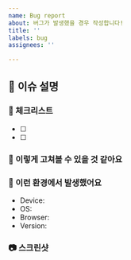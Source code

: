 ```yaml
---
name: Bug report
about: 버그가 발생했을 경우 작성합니다!
title: ''
labels: bug
assignees: ''

---
```


## 📌 이슈 설명

### 🐠 체크리스트

- [ ]
- [ ]

### 🚴 이렇게 고쳐볼 수 있을 것 같아요

### 🍳 이런 환경에서 발생했어요

- Device:
- OS:
- Browser:
- Version:

### 📷 스크린샷
